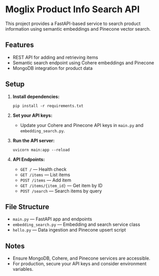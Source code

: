 # Moglix Product Info Search API

This project provides a FastAPI-based service to search product information using semantic embeddings and Pinecone vector search.

## Features

- REST API for adding and retrieving items
- Semantic search endpoint using Cohere embeddings and Pinecone
- MongoDB integration for product data

## Setup

1. **Install dependencies:**
   ```
   pip install -r requirements.txt
   ```

2. **Set your API keys:**
   - Update your Cohere and Pinecone API keys in `main.py` and `embedding_search.py`.

3. **Run the API server:**
   ```
   uvicorn main:app --reload
   ```

4. **API Endpoints:**
   - `GET /` — Health check
   - `GET /items` — List items
   - `POST /items` — Add item
   - `GET /items/{item_id}` — Get item by ID
   - `POST /search` — Search items by query

## File Structure

- `main.py` — FastAPI app and endpoints
- `embedding_search.py` — Embedding and search service class
- `hello.py` — Data ingestion and Pinecone upsert script

## Notes

- Ensure MongoDB, Cohere, and Pinecone services are accessible.
- For production, secure your API keys and consider environment variables.